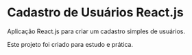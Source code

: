 # Cadastro de Usuários React.js
Aplicação React.js para criar um cadastro simples de usuários.

Este projeto foi criado para estudo e prática. 
